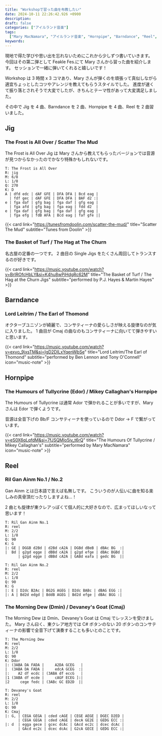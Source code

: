 ```yaml
---
title: "Workshopで習った曲を布教したい"
date: 2024-10-11 22:26:42.926 +0900
description:
draft: false
categories: ["アイルランド音楽"]
tags:
  ["Mary MacNamara", "アイルランド音楽", "Hornpipe", "Barndance", "Reel", "Jig"]
keywords:
---
```


現地で得た学びや思い出を忘れないためにこれから少しずつ書いていきます。
今回はその第二弾として Feakle Fes.にて Mary さんから習った曲を紹介します。
セッションで一緒に弾いてくれると嬉しいです！

<!--more-->

Workshop は 3 時間 x 3 コマあり、Mary さんが弾くのを頑張って真似しながら適宜ちょっとしたコツやアレンジを教えてもらうスタイルでした。
進度が速くて振り落とされそうで大変でしたが、きちんとテーマ性があって大変満足しました。

その中で Jig を 4 曲、Barndance を 2 曲、Hornpipe を 4 曲、Reel を 2 曲習いました。

## Jig

### The Frost is All Over / Scatter The Mud

The Frost is All Over Jig は Mary さんから教えてもらったバージョンでは音源が見つからなかったのでかなり特殊かもしれないです。

```
T: The Frost is All Over
R: jig
M: 6/8
L: 1/8
Q: 270
K: D
A | dfd edc | dAF GFE | DFA DFA | Bcd eag |
  | fdf gec | dAF GFE | DFA DFA | BAF d2 :|
e | fga daf | gfg bag | fga daf | gfg eag |
  | fga afd | gfg bag | fga eag | fdd d2  |
e | fga daf | gfg bag | fga daf | gfg eag |
  | fga efg | fdB AFA | Bcd eag | faf gfe ||
```

{{< card link="https://tunesfromdoolin.com/scatter-the-mud/" title="Scatter The Mud" subtitle="Tunes from Doolin" >}}

### The Basket of Turf / The Hag at The Churn

名古屋の定番の一つです。
2 曲目の Single Jigs をたくさん周回してトランスするのが好きです。

{{< card link="https://music.youtube.com/watch?v=BrIROfcHbLY&si=K4hu8wPiHdgRc62M" title="The Basket of Turf / The Hag at the Churn Jigs" subtitle="performed by P.J. Hayes & Martin Hayes" >}}

## Barndance

### Lord Leitrim / The Earl of Thomond

オクターブユニゾンが綺麗で、コンサティーナの愛らしさが映える旋律なのが気に入りました。
1 曲目が Cmaj の曲なのもコンサティーナに向いてて弾きやすいと思います。

{{< card link="https://music.youtube.com/watch?v=exyo_9jxsTM&si=IgD2DILxYqenWbSe" title="Lord Leitrim/The Earl of Thomond" subtitle="performed by Ben Lennon and Tony O'Connell" icon="music-note" >}}

## Hornpipe

### The Humours of Tullycrine (Edor) / Mikey Callaghan's Hornpipe

The Humours of Tullycrine は通常 Ador で弾かれることが多いですが、Mary さんは Edor で弾くようです。

音源は全音下げの Bb/F コンサティーナを使っているので Ddor -> F で繋がっています。

{{< card link="https://music.youtube.com/watch?v=eS0X6qLqfdM&si=7fJSQMIo5iv_t6rQ" title="The Humours Of Tullycrine / Mikey Callaghan's" subtitle="performed by Mary MacNamara" icon="music-note" >}}

## Reel

### Ril Gan Ainm No.1 / No.2

Gan Ainm とは日本語で言えば名無しです。
こういうのが人伝いに曲を知る楽しみの真骨頂だったりしますよね...！

2 曲とも旋律が東クレアっぽくて個人的に大好きなので、広まってほしいなって思います！

```
T: Ril Gan Ainm No.1
R: reel
M: 2/2
L: 1/8
Q: 90
K: G
|: GE | DGGB d2Bd | d2Bd cA2A | DGBd dBeB | dBAc BG  :|
|  Bd | g2gd egge | dBBd cA2A | g2gd efge | dBAc BGBd |
      | g2gd egge | dBBd cA2A | GABd eafa | gedc BG  ||
```

```
T: Ril Gan Ainm No.2
R: reel
M: 2/2
L: 1/8
Q: 90
K: G
|: E | D2dc B2Ac | BG2G AGEG | D2dc BABc | dBAG EGG :|
|: A | Bd2d edgd | BddB AGEG | Bd2d efge | dBAc BGG :|
```

### The Morning Dew (Dmin) / Devaney's Goat (Cmaj)

The Morning Dew は Dmin、Devaney's Goat は Cmaj でレッスンを受けました。
Mary さん曰く、東クレア地方では C# ボタンのない 20 ボタンのコンサティーナの影響で全音下げて演奏することも多いとのことです。

```
T: The Morning Dew
R: reel
M: 2/2
L: 1/8
Q: 90
K: Ddor
|: (3ABA DA FADA |     A2DA GCEG   |
|  (3ABA DA FADA |     edcA GCEG  :|
|:    A2 df ecdc | (3ABA df eccG   |
|1 (3ABA df ecde |     cAGF ECEG ]:|
|2     cege fedc | (3ABc GC ED2D  ||
```

```
T: Devaney's Goat
R: reel
M: 2/2
L: 1/8
Q: 90
K: Cmaj
|: G, | CEGA GEGA | cded cAGE | CEGE AEGE | DGEC D2ED |
      | CEGA GEGA | cded cAGE | decA GE2E | GEDG ECC :|
|: d  | egga gece | gcec dcAc | GAcd ec2c | dcec dcAc |
      | GAcd ec2c | dcec dcAc | G2cA GECE | GEDG ECC :|
```
